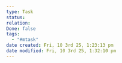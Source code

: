```yaml
---
type: Task
status:
relation:
Done: false
tags:
  - "#mtask"
date created: Fri, 10 3rd 25, 1:23:13 pm
date modified: Fri, 10 3rd 25, 1:32:10 pm
---
```

